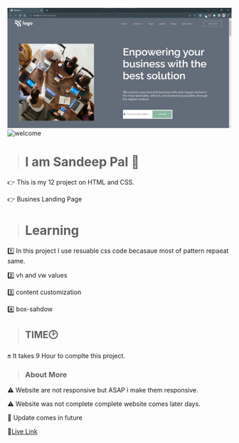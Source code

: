 ![thumbnail](./images/thumbnail.png)
![welcome](https://img.shields.io/badge/Hello-Welcome-brightgreen)

> # I am Sandeep Pal 🙏
👉 This is my 12 project on HTML and CSS.

👉 Busines Landing Page

> # Learning
1️⃣ In this project I use resuable css code 
 becasaue most of pattern repaeat same.

2️⃣ vh and vw values

3️⃣ content customization 

4️⃣ box-sahdow 




> ## TIME🕑

🔛 It takes 9 Hour to complte this project.

> ### About More
⚠️ Website are not responsive but ASAP i make them responsive.

⚠️ Website was not complete complete website comes later days.

🔁 Update comes in future 


🔗[Live Link]([https://jovial-paletas-cc2b01.netlify.app/](https://sunny-cendol-65125a.netlify.app/))
